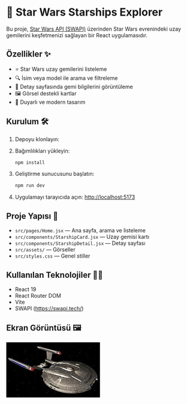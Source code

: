 # 🚀 Star Wars Starships Explorer

Bu proje, [Star Wars API (SWAPI)](https://www.swapi.tech/) üzerinden Star Wars evrenindeki uzay gemilerini keşfetmenizi sağlayan bir React uygulamasıdır.

## Özellikler ✨

- ⭐ Star Wars uzay gemilerini listeleme
- 🔍 İsim veya model ile arama ve filtreleme
- 📄 Detay sayfasında gemi bilgilerini görüntüleme
- 🖼️ Görsel destekli kartlar
- 📱 Duyarlı ve modern tasarım

## Kurulum 🛠️

1. Depoyu klonlayın:

2. Bağımlılıkları yükleyin:

   ```sh
   npm install
   ```

3. Geliştirme sunucusunu başlatın:

   ```sh
   npm run dev
   ```

4. Uygulamayı tarayıcıda açın: [http://localhost:5173](http://localhost:5173)

## Proje Yapısı 📁

- `src/pages/Home.jsx` — Ana sayfa, arama ve listeleme
- `src/components/StarshipCard.jsx` — Uzay gemisi kartı
- `src/components/StarshipDetail.jsx` — Detay sayfası
- `src/assets/` — Görseller
- `src/styles.css` — Genel stiller

## Kullanılan Teknolojiler 🧑‍💻

- React 19
- React Router DOM
- Vite
- SWAPI (https://swapi.tech/)

## Ekran Görüntüsü 🖼️

![Star Wars Starships](src/assets/starship.jpg)
